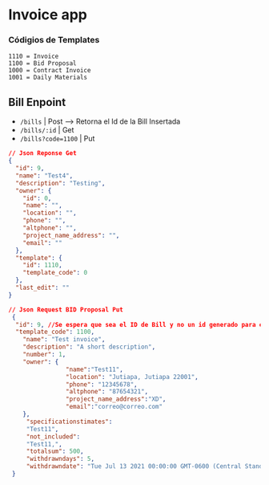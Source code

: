 # Invoice app

### Códigios de Templates

```
1110 = Invoice
1100 = Bid Proposal
1000 = Contract Invoice
1001 = Daily Materials
```

## Bill Enpoint

- `/bills` | Post --> Retorna el Id de la Bill Insertada
- `/bills/:id` | Get
- `/bills?code=1100` | Put 

```json
// Json Reponse Get
{
  "id": 9,
  "name": "Test4",
  "description": "Testing",
  "owner": {
    "id": 0,
    "name": "",
    "location": "",
    "phone": "",
    "altphone": "",
    "project_name_address": "",
    "email": ""
  },
  "template": {
    "id": 1110,
    "template_code": 0
  },
  "last_edit": ""
}
```

```json
// Json Request BID Proposal Put
 {
  "id": 9, //Se espera que sea el ID de Bill y no un id generado para el BID
  "template_code": 1100,
	"name": "Test invoice",
	"description": "A short description",
	"number": 1,
    "owner": {
 				"name":"Test11",
				"location": "Jutiapa, Jutiapa 22001",
				"phone": "12345678",
				"altphone": "87654321",
				"project_name_address":"XD",
				"email":"correo@correo.com"
    },
     "specificationstimates":
     "Test11",
     "not_included":
     "Test11,",
     "totalsum": 500,
     "withdrawndays": 5,
     "withdrawndate": "Tue Jul 13 2021 00:00:00 GMT-0600 (Central Standard Time)"
 }
```

